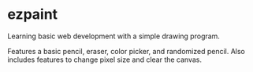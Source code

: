 # ezpaint
Learning basic web development with a simple drawing program. 

Features a basic pencil, eraser, color picker, and randomized pencil. Also includes features to change pixel size and clear the canvas. 

